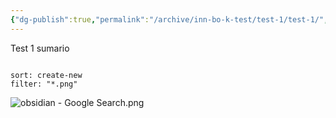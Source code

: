 ```yaml
---
{"dg-publish":true,"permalink":"/archive/inn-bo-k-test/test-1/test-1/","tags":[[["InnBoK"]],[["content"]]],"noteIcon":""}
---
```

Test 1 sumario


```folderv
```


```folderv
sort: create-new
filter: "*.png"
```


![obsidian - Google Search.png](/img/user/archive/InnBoK%20test/Test%202/obsidian%20-%20Google%20Search.png)